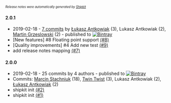 <sup><sup>*Release notes were automatically generated by [Shipkit](http://shipkit.org/)*</sup></sup>

#### 2.0.1
 - 2019-02-18 - [7 commits](https://github.com/lukaszantkowiak/shipkit-workshop-3/compare/v2.0.0...v2.0.1) by [Łukasz Antkowiak](https://github.com/lukaszantkowiak) (3), Lukasz Antkowiak (2), [Martin Grzeslowski](https://github.com/magx2) (2) - published to [![Bintray](https://img.shields.io/badge/Bintray-2.0.1-green.svg)](https://bintray.com/shipkit-bootstrap/bootstrap/maven/2.0.1)
 - [New features] #8 Floating point support [(#8)](https://github.com/lukaszantkowiak/shipkit-workshop-3/pull/8)
 - [Quality improvements] #4 Add new test [(#9)](https://github.com/lukaszantkowiak/shipkit-workshop-3/pull/9)
 - add release notes mapping [(#7)](https://github.com/lukaszantkowiak/shipkit-workshop-3/pull/7)

#### 2.0.0
 - 2019-02-18 - 25 commits by 4 authors - published to [![Bintray](https://img.shields.io/badge/Bintray-2.0.0-green.svg)](https://bintray.com/shipkit-bootstrap/bootstrap/maven/2.0.0)
 - Commits: [Marcin Stachniuk](https://github.com/mstachniuk) (18), [Twin Twist](https://github.com/TwinTwist) (3), Lukasz Antkowiak (2), [Łukasz Antkowiak](https://github.com/lukaszantkowiak) (2)
 - shipkit init [(#2)](https://github.com/lukaszantkowiak/shipkit-workshop-3/pull/2)
 - shipkit init [(#1)](https://github.com/lukaszantkowiak/shipkit-workshop-3/pull/1)


